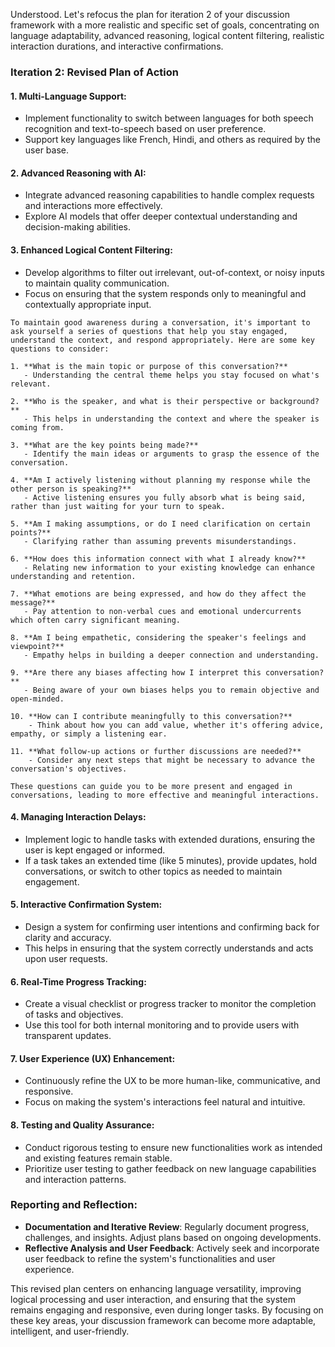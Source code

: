 Understood. Let's refocus the plan for iteration 2 of your discussion framework with a more realistic and specific set of goals, concentrating on language adaptability, advanced reasoning, logical content filtering, realistic interaction durations, and interactive confirmations.

### Iteration 2: Revised Plan of Action

#### 1. **Multi-Language Support**:
   - Implement functionality to switch between languages for both speech recognition and text-to-speech based on user preference.
   - Support key languages like French, Hindi, and others as required by the user base.

#### 2. **Advanced Reasoning with AI**:
   - Integrate advanced reasoning capabilities to handle complex requests and interactions more effectively.
   - Explore AI models that offer deeper contextual understanding and decision-making abilities.

#### 3. **Enhanced Logical Content Filtering**:
   - Develop algorithms to filter out irrelevant, out-of-context, or noisy inputs to maintain quality communication.
   - Focus on ensuring that the system responds only to meaningful and contextually appropriate input.


```
To maintain good awareness during a conversation, it's important to ask yourself a series of questions that help you stay engaged, understand the context, and respond appropriately. Here are some key questions to consider:

1. **What is the main topic or purpose of this conversation?**
   - Understanding the central theme helps you stay focused on what's relevant.

2. **Who is the speaker, and what is their perspective or background?**
   - This helps in understanding the context and where the speaker is coming from.

3. **What are the key points being made?**
   - Identify the main ideas or arguments to grasp the essence of the conversation.

4. **Am I actively listening without planning my response while the other person is speaking?**
   - Active listening ensures you fully absorb what is being said, rather than just waiting for your turn to speak.

5. **Am I making assumptions, or do I need clarification on certain points?**
   - Clarifying rather than assuming prevents misunderstandings.

6. **How does this information connect with what I already know?**
   - Relating new information to your existing knowledge can enhance understanding and retention.

7. **What emotions are being expressed, and how do they affect the message?**
   - Pay attention to non-verbal cues and emotional undercurrents which often carry significant meaning.

8. **Am I being empathetic, considering the speaker's feelings and viewpoint?**
   - Empathy helps in building a deeper connection and understanding.

9. **Are there any biases affecting how I interpret this conversation?**
   - Being aware of your own biases helps you to remain objective and open-minded.

10. **How can I contribute meaningfully to this conversation?**
    - Think about how you can add value, whether it's offering advice, empathy, or simply a listening ear.

11. **What follow-up actions or further discussions are needed?**
    - Consider any next steps that might be necessary to advance the conversation's objectives.

These questions can guide you to be more present and engaged in conversations, leading to more effective and meaningful interactions.
```



   

#### 4. **Managing Interaction Delays**:
   - Implement logic to handle tasks with extended durations, ensuring the user is kept engaged or informed.
   - If a task takes an extended time (like 5 minutes), provide updates, hold conversations, or switch to other topics as needed to maintain engagement.

#### 5. **Interactive Confirmation System**:
   - Design a system for confirming user intentions and confirming back for clarity and accuracy.
   - This helps in ensuring that the system correctly understands and acts upon user requests.

#### 6. **Real-Time Progress Tracking**:
   - Create a visual checklist or progress tracker to monitor the completion of tasks and objectives.
   - Use this tool for both internal monitoring and to provide users with transparent updates.

#### 7. **User Experience (UX) Enhancement**:
   - Continuously refine the UX to be more human-like, communicative, and responsive.
   - Focus on making the system's interactions feel natural and intuitive.

#### 8. **Testing and Quality Assurance**:
   - Conduct rigorous testing to ensure new functionalities work as intended and existing features remain stable.
   - Prioritize user testing to gather feedback on new language capabilities and interaction patterns.

### Reporting and Reflection:

- **Documentation and Iterative Review**: Regularly document progress, challenges, and insights. Adjust plans based on ongoing developments.
- **Reflective Analysis and User Feedback**: Actively seek and incorporate user feedback to refine the system's functionalities and user experience.

This revised plan centers on enhancing language versatility, improving logical processing and user interaction, and ensuring that the system remains engaging and responsive, even during longer tasks. By focusing on these key areas, your discussion framework can become more adaptable, intelligent, and user-friendly.